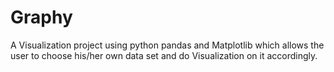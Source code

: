 # Graphy
A Visualization project using python pandas and Matplotlib which allows the user to choose his/her own data set and do Visualization on it accordingly.
